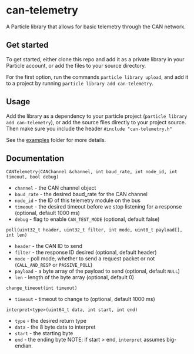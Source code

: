 # can-telemetry

A Particle library that allows for basic telemetry through the CAN network. 

## Get started 

To get started, either clone this repo and add it as a private library in your Particle account, or add the files to your source directory. 

For the first option, run the commands `particle library upload`, and add it to a project by running `particle library add can-telemetry`.

## Usage

Add the library as a dependency to your particle project (`particle library add can-telemetry`), or add the source files directly to your project source. Then make sure you include the header `#include "can-telemetry.h"`

See the [examples](examples) folder for more details.

## Documentation

`CANTelemetry(CANChannel &channel, int baud_rate, int node_id, int timeout, bool debug)`
- `channel` - the CAN channel object
- `baud_rate` - the desired baud_rate for the CAN channel
- `node_id` - the ID of this telemetry module on the bus
- `timeout` - the desired timeout before we stop listening for a response (optional, default 1000 ms)
- `debug` - flag to enable `CAN_TEST_MODE` (optional, default false)

`poll(uint32_t header, uint32_t filter, int mode, uint8_t payload[], int len)`
- `header` - the CAN ID to send
- `filter` - the response ID desired (optional, default header)
- `mode` - poll mode, whether to send a request packet or not (`CALL_AND_RESP` or `PASSIVE_POLL`)
- `payload` - a byte array of the payload to send (optional, default `NULL`)
- `len` - length of the byte array (optional, default 0)

`change_timeout(int timeout)`
- `timeout` - timeout to change to (optional, default 1000 ms)

`interpret<type>(uint64_t data, int start, int end)`
- `type` - the desired return type
- `data` - the 8 byte data to interpret
- `start` - the starting byte
- `end` - the ending byte
NOTE: if start > end, `interpret` assumes big-endian.